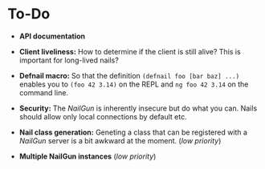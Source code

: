 To-Do
=====

- **API documentation**

- **Client liveliness:** How to determine if the client is still alive? This is
 important for long-lived nails?

- **Defnail macro:** So that the definition `(defnail foo [bar baz] ...)`
  enables you to `(foo 42 3.14)` on the REPL and `ng foo 42 3.14` on the
  command line.

- **Security:** The *NailGun* is inherently insecure but do what you can. Nails
  should allow only local connections by default etc.

- **Nail class generation:** Geneting a class that can be registered with a
  *NailGun* server is a bit awkward at the moment. (*low priority*)

- **Multiple NailGun instances** (*low priority*)
